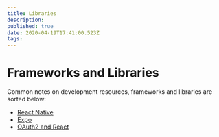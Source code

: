 ```yaml
---
title: Libraries
description: 
published: true
date: 2020-04-19T17:41:00.523Z
tags: 
---
```


# Frameworks and Libraries
Common notes on development resources, frameworks and libraries are sorted below:

* [React Native](ReactNative)
* [Expo](expo)
* [OAuth2 and React](OAuth2_and_React)